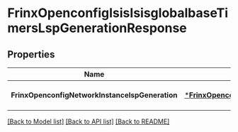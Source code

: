 # FrinxOpenconfigIsisIsisglobalbaseTimersLspGenerationResponse

## Properties
Name | Type | Description | Notes
------------ | ------------- | ------------- | -------------
**FrinxOpenconfigNetworkInstancelspGeneration** | [***FrinxOpenconfigIsisIsisglobalbaseTimersLspGeneration**](frinx.openconfig.isis.isisglobalbase.timers.LspGeneration.md) |  | [optional] [default to null]

[[Back to Model list]](../README.md#documentation-for-models) [[Back to API list]](../README.md#documentation-for-api-endpoints) [[Back to README]](../README.md)


